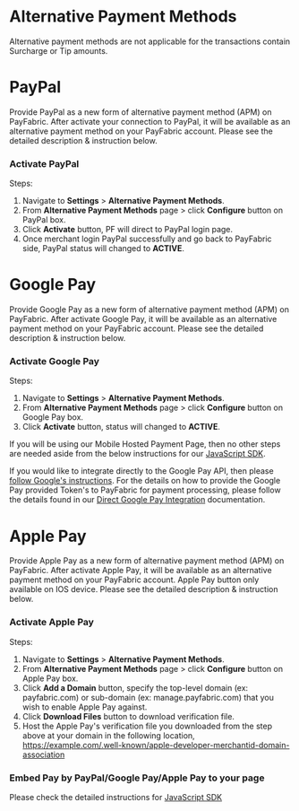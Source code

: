 # Alternative Payment Methods
Alternative payment methods are not applicable for the transactions contain Surcharge or Tip amounts.

# PayPal
Provide PayPal as a new form of alternative payment method (APM) on PayFabric. After activate your connection to PayPal, it will be available as an alternative payment method on your PayFabric account. Please see the detailed description & instruction below.

### Activate PayPal
Steps:
1.	Navigate to **Settings** > **Alternative Payment Methods**.
2.	From **Alternative Payment Methods** page > click **Configure** button on PayPal box.
3.	Click **Activate** button, PF will direct to PayPal login page.
4.	Once merchant login PayPal successfully and go back to PayFabric side, PayPal status will changed to **ACTIVE**.

# Google Pay
Provide Google Pay as a new form of alternative payment method (APM) on PayFabric. After activate Google Pay, it will be available as an alternative payment method on your PayFabric account. Please see the detailed description & instruction below.

### Activate Google Pay
Steps:
1.	Navigate to **Settings** > **Alternative Payment Methods**.
2.	From **Alternative Payment Methods** page > click **Configure** button on Google Pay box.
3.	Click **Activate** button, status will changed to **ACTIVE**.

If you will be using our Mobile Hosted Payment Page, then no other steps are needed aside from the below instructions for our [JavaScript SDK](JavaScript%20SDK.md).

If you would like to integrate directly to the Google Pay API, then please [follow Google's instructions](https://developers.google.com/pay/api/web/guides/setup).  For the details on how to provide the Google Pay provided Token's to PayFabric for payment processing, please follow the details found in our [Direct Google Pay Integration](DirectGooglePayIntegration.md) documentation.


# Apple Pay
Provide Apple Pay as a new form of alternative payment method (APM) on PayFabric. After activate Apple Pay, it will be available as an alternative payment method on your PayFabric account. Apple Pay button only available on IOS device. Please see the detailed description & instruction below.

### Activate Apple Pay
Steps:
1.	Navigate to **Settings** > **Alternative Payment Methods**.
2.	From **Alternative Payment Methods** page > click **Configure** button on Apple Pay box.
3.	Click **Add a Domain** button, specify the top-level domain (ex: payfabric.com) or sub-domain (ex: manage.payfabric.com) that you wish to enable Apple Pay against.
4.  Click **Download Files** button to download verification file.
5.  Host the Apple Pay's verification file you downloaded from the step above at your domain in the following location,
    https://example.com/.well-known/apple-developer-merchantid-domain-association

### Embed Pay by PayPal/Google Pay/Apple Pay to your page
Please check the detailed instructions for [JavaScript SDK](JavaScript%20SDK.md)

